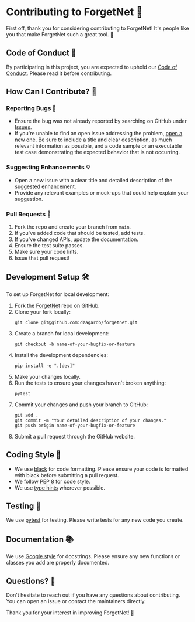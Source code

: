 # Contributing to ForgetNet 🤝

First off, thank you for considering contributing to ForgetNet! It's people like you that make ForgetNet such a great tool. 🌟

## Code of Conduct 📜

By participating in this project, you are expected to uphold our [Code of Conduct](CODE_OF_CONDUCT.md). Please read it before contributing.

## How Can I Contribute? 🤔

### Reporting Bugs 🐛

- Ensure the bug was not already reported by searching on GitHub under [Issues](https://github.com/dzagardo/forgetnet/issues).
- If you're unable to find an open issue addressing the problem, [open a new one](https://github.com/dzagardo/forgetnet/issues/new). Be sure to include a title and clear description, as much relevant information as possible, and a code sample or an executable test case demonstrating the expected behavior that is not occurring.

### Suggesting Enhancements 💡

- Open a new issue with a clear title and detailed description of the suggested enhancement.
- Provide any relevant examples or mock-ups that could help explain your suggestion.

### Pull Requests 🚀

1. Fork the repo and create your branch from `main`.
2. If you've added code that should be tested, add tests.
3. If you've changed APIs, update the documentation.
4. Ensure the test suite passes.
5. Make sure your code lints.
6. Issue that pull request!

## Development Setup 🛠️

To set up ForgetNet for local development:

1. Fork the [ForgetNet](https://github.com/dzagardo/forgetnet) repo on GitHub.
2. Clone your fork locally:
    ```
    git clone git@github.com:dzagardo/forgetnet.git
    ```
3. Create a branch for local development:
    ```
    git checkout -b name-of-your-bugfix-or-feature
    ```
4. Install the development dependencies:
    ```
    pip install -e ".[dev]"
    ```
5. Make your changes locally.
6. Run the tests to ensure your changes haven't broken anything:
    ```
    pytest
    ```
7. Commit your changes and push your branch to GitHub:
    ```
    git add .
    git commit -m "Your detailed description of your changes."
    git push origin name-of-your-bugfix-or-feature
    ```
8. Submit a pull request through the GitHub website.

## Coding Style 🎨

- We use [black](https://github.com/psf/black) for code formatting. Please ensure your code is formatted with black before submitting a pull request.
- We follow [PEP 8](https://www.python.org/dev/peps/pep-0008/) for code style.
- We use [type hints](https://docs.python.org/3/library/typing.html) wherever possible.

## Testing 🧪

We use [pytest](https://docs.pytest.org/en/stable/) for testing. Please write tests for any new code you create.

## Documentation 📚

We use [Google style](https://sphinxcontrib-napoleon.readthedocs.io/en/latest/example_google.html) for docstrings. Please ensure any new functions or classes you add are properly documented.

## Questions? 🤔

Don't hesitate to reach out if you have any questions about contributing. You can open an issue or contact the maintainers directly.

Thank you for your interest in improving ForgetNet! 🙏